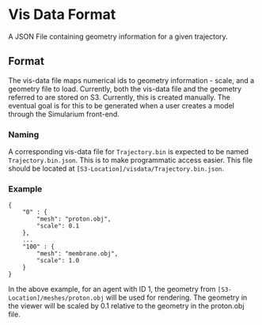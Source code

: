 # Vis Data Format
A JSON File containing geometry information for a given trajectory.

## Format
The vis-data file maps numerical ids to geometry information - scale, and a geometry file to load. Currently, both the vis-data file and the geometry referred to are stored on S3. Currently, this is created manually. The eventual goal is for this to be generated when a user creates a model through the Simularium front-end.

### Naming
A corresponding vis-data file for `Trajectory.bin` is expected to be named `Trajectory.bin.json`. This is to make programmatic access easier. This file should be located at `[S3-Location]/visdata/Trajectory.bin.json`.

### Example
```
{
    "0" : {
        "mesh": "proton.obj",
        "scale": 0.1
    },
    ...
    "100" : {
        "mesh": "membrane.obj",
        "scale": 1.0
    }
}
```

In the above example, for an agent with ID 1, the geometry from `[S3-Location]/meshes/proton.obj` will be used for rendering. The geometry in the viewer will be scaled by 0.1 relative to the geometry in the proton.obj file.
